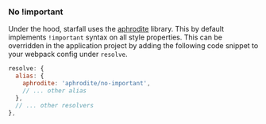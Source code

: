 ### No !important

Under the hood, starfall uses the [aphrodite]((https://github.com/Khan/aphrodite)) library. This by default implements `!important` syntax on all style properties. This can be overridden in the application project by adding the following code snippet to your webpack config under `resolve`.

```js
resolve: {
  alias: {
    aphrodite: 'aphrodite/no-important',
    // ... other alias
  },
  // ... other resolvers
},
```
